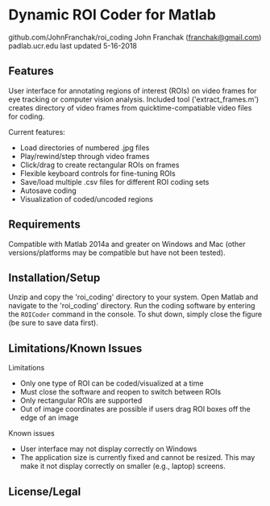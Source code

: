 # Dynamic ROI Coder for Matlab

github.com/JohnFranchak/roi_coding
John Franchak (franchak@gmail.com)
padlab.ucr.edu
last updated 5-16-2018

## Features
User interface for annotating regions of interest (ROIs) on video frames for eye tracking or computer vision analysis. Included tool ('extract_frames.m') creates directory of video frames from quicktime-compatiable video files for coding. 

Current features:
- Load directories of numbered .jpg files
- Play/rewind/step through video frames
- Click/drag to create rectangular ROIs on frames
- Flexible keyboard controls for fine-tuning ROIs
- Save/load multiple .csv files for different ROI coding sets
- Autosave coding
- Visualization of coded/uncoded regions

## Requirements
Compatible with Matlab 2014a and greater on Windows and Mac (other versions/platforms may be compatible but have not been tested).

## Installation/Setup
Unzip and copy the 'roi_coding' directory to your system.
Open Matlab and navigate to the 'roi_coding' directory.
Run the coding software by entering the `ROICoder` command in the console. 
To shut down, simply close the figure (be sure to save data first).

## Limitations/Known Issues
Limitations
- Only one type of ROI can be coded/visualized at a time
- Must close the software and reopen to switch between ROIs
- Only rectangular ROIs are supported
- Out of image coordinates are possible if users drag ROI boxes off the edge of an image

Known issues
- User interface may not display correctly on Windows
- The application size is currently fixed and cannot be resized. This may make it not display correctly on smaller (e.g., laptop) screens.

## License/Legal


